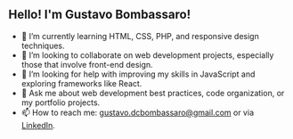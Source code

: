 ## Hello! I'm Gustavo Bombassaro!

- 🌱 I’m currently learning HTML, CSS, PHP, and responsive design techniques.
- 👯 I’m looking to collaborate on web development projects, especially those that involve front-end design.
- 🤔 I’m looking for help with improving my skills in JavaScript and exploring frameworks like React.
- 💬 Ask me about web development best practices, code organization, or my portfolio projects.
- 📫 How to reach me: gustavo.dcbombassaro@gmail.com or via [LinkedIn](https://www.linkedin.com/in/gustavo-dalla-costa-bombassaro-59bb18179/).
